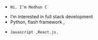 -     Hi, I’m Medhun C
-    I’m interested in full stack development
-    Python,  flash framework ,
-     Javascript ,React.js.


<!---
mithun252525/mithun252525 is a ✨ special ✨ repository because its `README.md` (this file) appears on your GitHub profile.
You can click the Preview link to take a look at your changes.
--->

